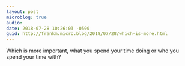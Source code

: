 ```yaml
---
layout: post
microblog: true
audio: 
date: 2018-07-28 10:26:03 -0500
guid: http://frankm.micro.blog/2018/07/28/which-is-more.html
---
```

Which is more important, what you spend your time doing or who you spend your time with?
